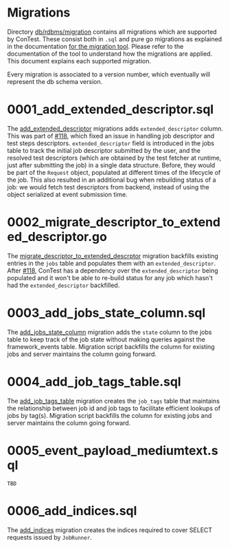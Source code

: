 # Migrations
Directory [db/rdbms/migration]( ) contains all migrations which are supported by ConTest. These consist both in `.sql` and pure go migrations as explained in the documentation [for the migration tool](https://github.com/facebookincubator/contest/tree/master/tools/migration/rdbms). Please refer to the documentation of the tool to understand how the migrations are applied. This document explains each supported migration.

Every migration is associated to a version number, which eventually will represent the db schema version.


# 0001_add_extended_descriptor.sql

The [add_extended_descriptor](https://github.com/facebookincubator/contest/blob/master/db/rdbms/migration/0001_add_extended_descriptor.sql
) migrations adds `extended_descriptor` column. This was part of [#118](https://github.com/facebookincubator/contest/pull/118), which fixed an issue in handling job descriptor and test steps descriptors. `extended_descriptor` field is introduced in the jobs table to track the initial job descriptor submitted by the user, and the resolved test descriptors (which are obtained by the test fetcher at runtime, just after submitting the job) in a single data structure. Before, they would be part of the `Request` object, populated at different times of the lifecycle of the job. This also resulted in an additional bug when rebuilding status of a job: we would fetch test descriptors from backend, instead of using the object serialized at event submission time.


# 0002_migrate_descriptor_to_extended_descriptor.go

The [migrate_descriptor_to_extended_descrptor](https://github.com/facebookincubator/contest/blob/master/db/rdbms/migration/0002_migrate_descriptor_to_extended_descriptor.go) migration backfills existing entries in the `jobs` table and populates them with an `extended_descriptor`.  After [#118](https://github.com/facebookincubator/contest/pull/118), ConTest has a dependency over the `extended_descriptor` being populated and it won't be able to re-build status for any job which hasn't had the `extended_descriptor` backfilled.

# 0003_add_jobs_state_column.sql

The [add_jobs_state_column](https://github.com/facebookincubator/contest/blob/master/db/rdbms/migration/0003_add_jobs_state_column.sql) migration adds the `state` column to the jobs table to keep track of the job state without making queries against the framework_events table. Migration script backfills the column for existing jobs and server maintains the column going forward.

# 0004_add_job_tags_table.sql

The [add_job_tags_table](https://github.com/facebookincubator/contest/blob/master/db/rdbms/migration/0004_add_job_tags_table.sql) migration creates the `job_tags` table that maintains the relationship between job id and job tags to facilitate efficient lookups of jobs by tag(s). Migration script backfills the column for existing jobs and server maintains the column going forward.

# 0005_event_payload_mediumtext.sql

`TBD`

# 0006_add_indices.sql

The [add_indices](0006_add_indices.sql) migration creates the indices required to cover SELECT requests issued by `JobRunner`.

